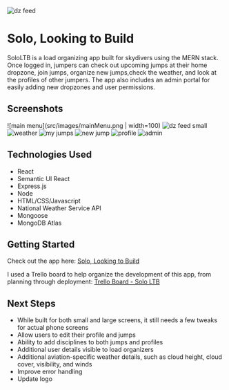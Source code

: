 ![dz feed](src/images/dzfeed.png)

# Solo, Looking to Build 
SoloLTB is a load organizing app built for skydivers using the MERN stack. Once logged in, jumpers can check out upcoming jumps at their home dropzone, join jumps, organize new jumps,check the weather, and look at the profiles of other jumpers. The app also includes an admin portal for easily adding new dropzones and user permissions.


## Screenshots
![main menu](src/images/mainMenu.png | width=100)
![dz feed small](src/images/dzfeed_small.png)
![weather](src/images/weather.png)
![my jumps](src/images/myjumps.png)
![new jump](src/images/newjump.png)
![profile](src/images/profile.png)
![admin](src/images/admin.png)

## Technologies Used
* React
* Semantic UI React
* Express.js
* Node
* HTML/CSS/Javascript
* National Weather Service API
* Mongoose
* MongoDB Atlas

## Getting Started
Check out the app here: [Solo, Looking to Build](https://sololtb.herokuapp.com/)

I used a Trello board to help organize the development of this app, from planning through deployment: [Trello Board - Solo LTB](https://trello.com/b/IjHBTxH9/project-4-solo-ltb)

## Next Steps
* While built for both small and large screens, it still needs a few tweaks for actual phone screens
* Allow users to edit their profile and jumps
* Ability to add disciplines to both jumps and profiles
* Additional user details visible to load organizers
* Additional aviation-specific weather details, such as cloud height, cloud cover, visibility, and winds
* Improve error handling
* Update logo 